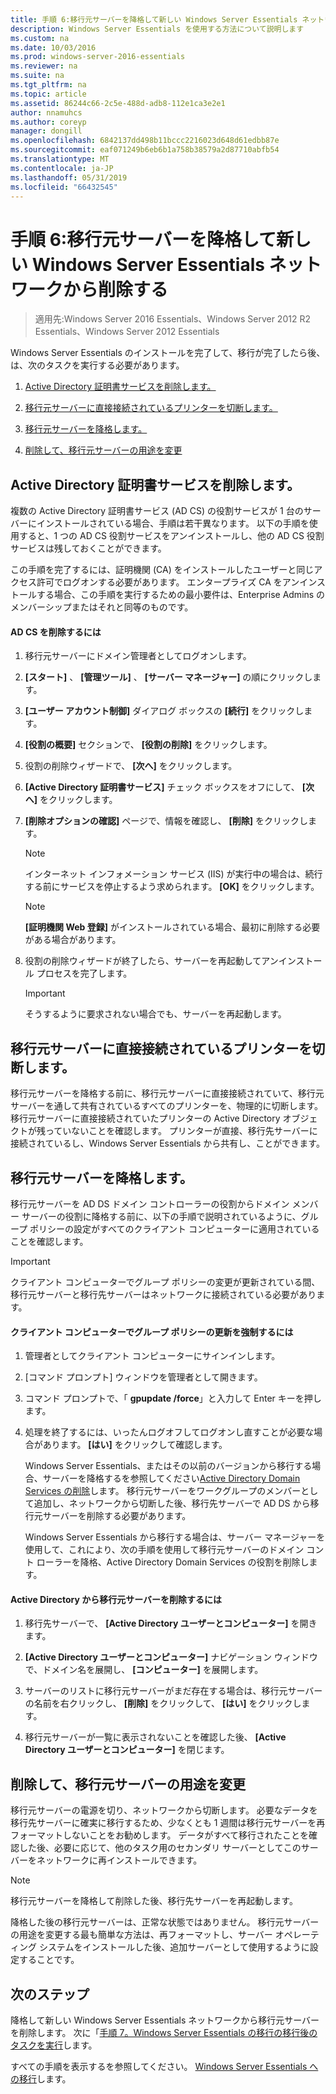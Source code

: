 ```yaml
---
title: 手順 6:移行元サーバーを降格して新しい Windows Server Essentials ネットワークから削除する
description: Windows Server Essentials を使用する方法について説明します
ms.custom: na
ms.date: 10/03/2016
ms.prod: windows-server-2016-essentials
ms.reviewer: na
ms.suite: na
ms.tgt_pltfrm: na
ms.topic: article
ms.assetid: 86244c66-2c5e-488d-adb8-112e1ca3e2e1
author: nnamuhcs
ms.author: coreyp
manager: dongill
ms.openlocfilehash: 6842137dd498b11bccc2216023d648d61edbb87e
ms.sourcegitcommit: eaf071249b6eb6b1a758b38579a2d87710abfb54
ms.translationtype: MT
ms.contentlocale: ja-JP
ms.lasthandoff: 05/31/2019
ms.locfileid: "66432545"
---
```

# <a name="step-6-demote-and-remove-the-source-server-from-the-new-windows-server-essentials-network"></a>手順 6:移行元サーバーを降格して新しい Windows Server Essentials ネットワークから削除する

>適用先:Windows Server 2016 Essentials、Windows Server 2012 R2 Essentials、Windows Server 2012 Essentials

Windows Server Essentials のインストールを完了して、移行が完了したら後、は、次のタスクを実行する必要があります。  
  
1.  [Active Directory 証明書サービスを削除します。](Step-6--Demote-and-remove-the-Source-Server-from-the-new-Windows-Server-Essentials-network.md#BKMK_ADCS)  
  
2.  [移行元サーバーに直接接続されているプリンターを切断します。](Step-6--Demote-and-remove-the-Source-Server-from-the-new-Windows-Server-Essentials-network.md#BKMK_PhysicallyDisconnect)  
  
3.  [移行元サーバーを降格します。](Step-6--Demote-and-remove-the-Source-Server-from-the-new-Windows-Server-Essentials-network.md#BKMK_DemoteTheSourceServer)  
  
4.  [削除して、移行元サーバーの用途を変更](Step-6--Demote-and-remove-the-Source-Server-from-the-new-Windows-Server-Essentials-network.md#BKMK_RemoveTheSourceServer)  
  
##  <a name="BKMK_ADCS"></a> Active Directory 証明書サービスを削除します。  
 複数の Active Directory 証明書サービス (AD CS) の役割サービスが 1 台のサーバーにインストールされている場合、手順は若干異なります。 以下の手順を使用すると、1 つの AD CS 役割サービスをアンインストールし、他の AD CS 役割サービスは残しておくことができます。  
  
 この手順を完了するには、証明機関 (CA) をインストールしたユーザーと同じアクセス許可でログオンする必要があります。 エンタープライズ CA をアンインストールする場合、この手順を実行するための最小要件は、Enterprise Admins のメンバーシップまたはそれと同等のものです。  
  
#### <a name="to-remove-ad-cs"></a>AD CS を削除するには  
  
1.  移行元サーバーにドメイン管理者としてログオンします。  
  
2.  **[スタート]** 、 **[管理ツール]** 、 **[サーバー マネージャー]** の順にクリックします。  
  
3.  **[ユーザー アカウント制御]** ダイアログ ボックスの **[続行]** をクリックします。  
  
4.  **[役割の概要]** セクションで、 **[役割の削除]** をクリックします。  
  
5.  役割の削除ウィザードで、 **[次へ]** をクリックします。  
  
6.  **[Active Directory 証明書サービス]** チェック ボックスをオフにして、 **[次へ]** をクリックします。  
  
7.  **[削除オプションの確認]** ページで、情報を確認し、 **[削除]** をクリックします。  
  
    > [!NOTE]
    >  インターネット インフォメーション サービス (IIS) が実行中の場合は、続行する前にサービスを停止するよう求められます。 **[OK]** をクリックします。  
  
    > [!NOTE]
    >  **[証明機関 Web 登録]** がインストールされている場合、最初に削除する必要がある場合があります。  
  
8.  役割の削除ウィザードが終了したら、サーバーを再起動してアンインストール プロセスを完了します。  
  
    > [!IMPORTANT]
    >  そうするように要求されない場合でも、サーバーを再起動します。  
  
##  <a name="BKMK_PhysicallyDisconnect"></a> 移行元サーバーに直接接続されているプリンターを切断します。  
 移行元サーバーを降格する前に、移行元サーバーに直接接続されていて、移行元サーバーを通して共有されているすべてのプリンターを、物理的に切断します。 移行元サーバーに直接接続されていたプリンターの Active Directory オブジェクトが残っていないことを確認します。 プリンターが直接、移行先サーバーに接続されているし、Windows Server Essentials から共有し、ことができます。  
  
##  <a name="BKMK_DemoteTheSourceServer"></a> 移行元サーバーを降格します。  
 移行元サーバーを AD DS ドメイン コントローラーの役割からドメイン メンバー サーバーの役割に降格する前に、以下の手順で説明されているように、グループ ポリシーの設定がすべてのクライアント コンピューターに適用されていることを確認します。  
  
> [!IMPORTANT]
>  クライアント コンピューターでグループ ポリシーの変更が更新されている間、移行元サーバーと移行先サーバーはネットワークに接続されている必要があります。  
  
#### <a name="to-force-a-group-policy-update-on-a-client-computer"></a>クライアント コンピューターでグループ ポリシーの更新を強制するには  
  
1. 管理者としてクライアント コンピューターにサインインします。  
  
2. [コマンド プロンプト] ウィンドウを管理者として開きます。  
  
3. コマンド プロンプトで、「 **gpupdate /force**」と入力して Enter キーを押します。  
  
4. 処理を終了するには、いったんログオフしてログオンし直すことが必要な場合があります。 **[はい]** をクリックして確認します。  
  
   Windows Server Essentials、またはその以前のバージョンから移行する場合、サーバーを降格するを参照してください[Active Directory Domain Services の削除](https://technet.microsoft.com/library/hh472163.aspx)します。 移行元サーバーをワークグループのメンバーとして追加し、ネットワークから切断した後、移行先サーバーで AD DS から移行元サーバーを削除する必要があります。  
  
   Windows Server Essentials から移行する場合は、サーバー マネージャーを使用して、これにより、次の手順を使用して移行元サーバーのドメイン コント ローラーを降格、Active Directory Domain Services の役割を削除します。  
  
#### <a name="to-remove-the-source-server-from-active-directory"></a>Active Directory から移行元サーバーを削除するには  
  
1.  移行先サーバーで、 **[Active Directory ユーザーとコンピューター]** を開きます。  
  
2.  **[Active Directory ユーザーとコンピューター]** ナビゲーション ウィンドウで、ドメイン名を展開し、 **[コンピューター]** を展開します。  
  
3.  サーバーのリストに移行元サーバーがまだ存在する場合は、移行元サーバーの名前を右クリックし、 **[削除]** をクリックして、 **[はい]** をクリックします。  
  
4.  移行元サーバーが一覧に表示されないことを確認した後、 **[Active Directory ユーザーとコンピューター]** を閉じます。  
  
##  <a name="BKMK_RemoveTheSourceServer"></a> 削除して、移行元サーバーの用途を変更  
 移行元サーバーの電源を切り、ネットワークから切断します。 必要なデータを移行先サーバーに確実に移行するため、少なくとも 1 週間は移行元サーバーを再フォーマットしないことをお勧めします。 データがすべて移行されたことを確認した後、必要に応じて、他のタスク用のセカンダリ サーバーとしてこのサーバーをネットワークに再インストールできます。  
  
> [!NOTE]
>  移行元サーバーを降格して削除した後、移行先サーバーを再起動します。  
  
 降格した後の移行元サーバーは、正常な状態ではありません。 移行元サーバーの用途を変更する最も簡単な方法は、再フォーマットし、サーバー オペレーティング システムをインストールした後、追加サーバーとして使用するように設定することです。  
  
## <a name="next-steps"></a>次のステップ  
 降格して新しい Windows Server Essentials ネットワークから移行元サーバーを削除します。 次に「[手順 7。Windows Server Essentials の移行の移行後のタスクを実行](Step-7--Perform-post-migration-tasks-for-the-Windows-Server-Essentials-migration.md)します。  
  

すべての手順を表示するを参照してください。 [Windows Server Essentials への移行](Migrate-from-Previous-Versions-to-Windows-Server-Essentials-or-Windows-Server-Essentials-Experience.md)します。

